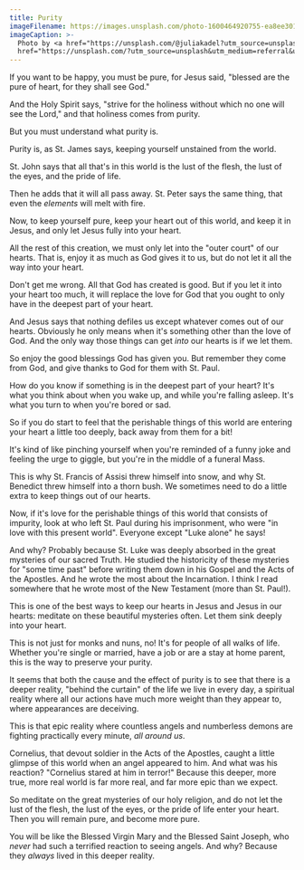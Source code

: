 ```yaml
---
title: Purity
imageFilename: https://images.unsplash.com/photo-1600464920755-ea8ee301fc99?ixlib=rb-1.2.1&ixid=MnwxMjA3fDB8MHxwaG90by1wYWdlfHx8fGVufDB8fHx8&auto=format&fit=crop&w=1039&q=80
imageCaption: >-
  Photo by <a href="https://unsplash.com/@juliakadel?utm_source=unsplash&utm_medium=referral&utm_content=creditCopyText">Julia Kadel</a> on <a
  href="https://unsplash.com/?utm_source=unsplash&utm_medium=referral&utm_content=creditCopyText">Unsplash</a>
---
```


If you want to be happy, you must be pure, for Jesus said, "blessed are the pure of heart, for they shall see God."

And the Holy Spirit says, "strive for the holiness without which no one will see the Lord," and that holiness comes from purity.

But you must understand what purity is.

Purity is, as St. James says, keeping yourself unstained from the world.

St. John says that all that's in this world is the lust of the flesh, the lust of the eyes, and the pride of life.

Then he adds that it will all pass away. St. Peter says the same thing, that even the *elements* will melt with fire.

Now, to keep yourself pure, keep your heart out of this world, and keep it in Jesus, and only let Jesus fully into your heart.

All the rest of this creation, we must only let into the "outer court" of our hearts. That is, enjoy it as much as God gives it to us, but do not let it all the way into your heart.

Don't get me wrong. All that God has created is good. But if you let it into your heart too much, it will replace the love for God that you ought to only have in the deepest part of your heart.

And Jesus says that nothing defiles us except whatever comes out of our hearts. Obviously he only means when it's something other than the love of God. And the only way those things can get *into* our hearts is if we let them.

So enjoy the good blessings God has given you. But remember they come from God, and give thanks to God for them with St. Paul.

How do you know if something is in the deepest part of your heart? It's what you think about when you wake up, and while you're falling asleep. It's what you turn to when you're bored or sad.

So if you do start to feel that the perishable things of this world are entering your heart a little too deeply, back away from them for a bit!

It's kind of like pinching yourself when you're reminded of a funny joke and feeling the urge to giggle, but you're in the middle of a funeral Mass.

This is why St. Francis of Assisi threw himself into snow, and why St. Benedict threw himself into a thorn bush. We sometimes need to do a little extra to keep things out of our hearts.

Now, if it's love for the perishable things of this world that consists of impurity, look at who left St. Paul during his imprisonment, who were "in love with this present world". Everyone except "Luke alone" he says!

And why? Probably because St. Luke was deeply absorbed in the great mysteries of our sacred Truth. He studied the historicity of these mysteries for "some time past" before writing them down in his Gospel and the Acts of the Apostles. And he wrote the most about the Incarnation. I think I read somewhere that he wrote most of the New Testament (more than St. Paul!).

This is one of the best ways to keep our hearts in Jesus and Jesus in our hearts: meditate on these beautiful mysteries often. Let them sink deeply into your heart.

This is not just for monks and nuns, no! It's for people of all walks of life. Whether you're single or married, have a job or are a stay at home parent, this is the way to preserve your purity.

It seems that both the cause and the effect of purity is to see that there is a deeper reality, "behind the curtain" of the life we live in every day, a spiritual reality where all our actions have much more weight than they appear to, where appearances are deceiving.

This is that epic reality where countless angels and numberless demons are fighting practically every minute, *all around us*.

Cornelius, that devout soldier in the Acts of the Apostles, caught a little glimpse of this world when an angel appeared to him. And what was his reaction? "Cornelius stared at him in terror!" Because this deeper, more true, more real world is far more real, and far more epic than we expect.

So meditate on the great mysteries of our holy religion, and do not let the lust of the flesh, the lust of the eyes, or the pride of life enter your heart. Then you will remain pure, and become more pure.

You will be like the Blessed Virgin Mary and the Blessed Saint Joseph, who *never* had such a terrified reaction to seeing angels. And why? Because they *always* lived in this deeper reality.

